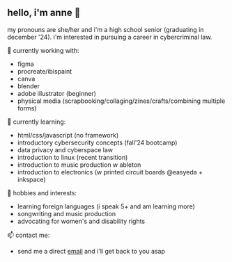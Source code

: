 ## hello, i'm anne 👋
my pronouns are she/her and i'm a high school senior (graduating in december '24). i'm interested in pursuing a career in cybercriminal law.

🔭 currently working with: 
- figma
- procreate/ibispaint
- canva
- blender
- adobe illustrator (beginner)
- physical media (scrapbooking/collaging/zines/crafts/combining multiple forms)

 🌱 currently learning:
- html/css/javascript (no framework)
- introductory cybersecurity concepts (fall'24 bootcamp)
- data privacy and cyberspace law
- introduction to linux (recent transition)
- introduction to music production w ableton
- introduction to electronics (w printed circuit boards @easyeda + inkspace)

👯 hobbies and interests:
- learning foreign languages (i speak 5+ and am learning more)
- songwriting and music production
- advocating for women's and disability rights

 📫 contact me:
- send me a direct [email](mailto:whteflr@proton.me) and i'll get back to you asap

<!--
**arsoninstigator/arsoninstigator** is a ✨ _special_ ✨ repository because its `README.md` (this file) appears on your GitHub profile.

Here are some ideas to get you started:

- 🔭 I’m currently working on ...
- 🌱 I’m currently learning ...
- 👯 I’m looking to collaborate on ...
- 🤔 I’m looking for help with ...
- 💬 Ask me about ...
- 📫 How to reach me: ...
- 😄 Pronouns: ...
- ⚡ Fun fact: ...
-->
